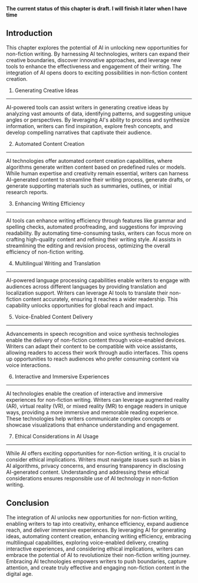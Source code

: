 **The current status of this chapter is draft. I will finish it later when I have time**

Introduction
------------

This chapter explores the potential of AI in unlocking new opportunities for non-fiction writing. By harnessing AI technologies, writers can expand their creative boundaries, discover innovative approaches, and leverage new tools to enhance the effectiveness and engagement of their writing. The integration of AI opens doors to exciting possibilities in non-fiction content creation.

1. Generating Creative Ideas
----------------------------

AI-powered tools can assist writers in generating creative ideas by analyzing vast amounts of data, identifying patterns, and suggesting unique angles or perspectives. By leveraging AI's ability to process and synthesize information, writers can find inspiration, explore fresh concepts, and develop compelling narratives that captivate their audience.

2. Automated Content Creation
-----------------------------

AI technologies offer automated content creation capabilities, where algorithms generate written content based on predefined rules or models. While human expertise and creativity remain essential, writers can harness AI-generated content to streamline their writing process, generate drafts, or generate supporting materials such as summaries, outlines, or initial research reports.

3. Enhancing Writing Efficiency
-------------------------------

AI tools can enhance writing efficiency through features like grammar and spelling checks, automated proofreading, and suggestions for improving readability. By automating time-consuming tasks, writers can focus more on crafting high-quality content and refining their writing style. AI assists in streamlining the editing and revision process, optimizing the overall efficiency of non-fiction writing.

4. Multilingual Writing and Translation
---------------------------------------

AI-powered language processing capabilities enable writers to engage with audiences across different languages by providing translation and localization support. Writers can leverage AI tools to translate their non-fiction content accurately, ensuring it reaches a wider readership. This capability unlocks opportunities for global reach and impact.

5. Voice-Enabled Content Delivery
---------------------------------

Advancements in speech recognition and voice synthesis technologies enable the delivery of non-fiction content through voice-enabled devices. Writers can adapt their content to be compatible with voice assistants, allowing readers to access their work through audio interfaces. This opens up opportunities to reach audiences who prefer consuming content via voice interactions.

6. Interactive and Immersive Experiences
----------------------------------------

AI technologies enable the creation of interactive and immersive experiences for non-fiction writing. Writers can leverage augmented reality (AR), virtual reality (VR), or mixed reality (MR) to engage readers in unique ways, providing a more immersive and memorable reading experience. These technologies help writers communicate complex concepts or showcase visualizations that enhance understanding and engagement.

7. Ethical Considerations in AI Usage
-------------------------------------

While AI offers exciting opportunities for non-fiction writing, it is crucial to consider ethical implications. Writers must navigate issues such as bias in AI algorithms, privacy concerns, and ensuring transparency in disclosing AI-generated content. Understanding and addressing these ethical considerations ensures responsible use of AI technology in non-fiction writing.

Conclusion
----------

The integration of AI unlocks new opportunities for non-fiction writing, enabling writers to tap into creativity, enhance efficiency, expand audience reach, and deliver immersive experiences. By leveraging AI for generating ideas, automating content creation, enhancing writing efficiency, embracing multilingual capabilities, exploring voice-enabled delivery, creating interactive experiences, and considering ethical implications, writers can embrace the potential of AI to revolutionize their non-fiction writing journey. Embracing AI technologies empowers writers to push boundaries, capture attention, and create truly effective and engaging non-fiction content in the digital age.
